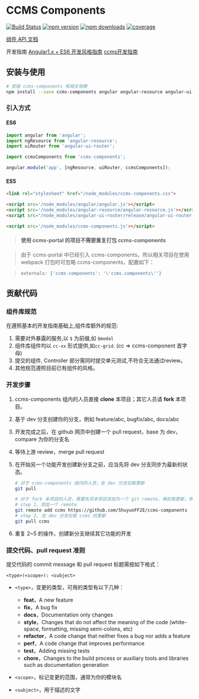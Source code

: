 # CCMS Components 
[![Build Status](https://img.shields.io/travis/ShuyunFF2E/ccms-components/master.svg?style=flat)](https://travis-ci.org/ShuyunFF2E/ccms-components) 
[![npm version](https://img.shields.io/npm/v/ccms-components.svg?style=flat)](https://www.npmjs.com/package/ccms-components)
[![npm downloads](https://img.shields.io/npm/dt/ccms-components.svg?style=flat)](https://www.npmjs.com/package/ccms-components)
[![coverage](https://img.shields.io/codecov/c/github/ShuyunFF2E/ccms-components/dev.svg?style=flat)](https://www.npmjs.com/package/ccms-components)

[组件 API 文档](http://shuyunff2e.github.io/ccms-components/components/)

开发指南 [Angular1.x + ES6 开发风格指南](https://github.com/kuitos/kuitos.github.io/issues/34) [ccms开发指南](https://github.com/ShuyunFF2E/ccms-angular-styleguide)

## 安装与使用

```bash
# 安装 ccms-components 和相关依赖
npm install --save ccms-components angular angular-resource angular-ui-router
```

### 引入方式

#### ES6
```js
import angular from 'angular';
import ngResource from 'angular-resource';
import uiRouter from 'angular-ui-router';

import ccmsComponents from 'ccms-components';

angular.module('app', [ngResource, uiRouter, ccmsComponents]);
```

#### ES5
```html
<link rel="stylesheet" href="/node_modules/ccms-components.css">

<script src='/node_modules/angular/angular.js'></script>
<script src='/node_modules/angular-resource/angular-resource.js'></script>
<script src="/node_modules/angular-ui-router/release/angular-ui-router.js"></script>

<script src='/node_modules/ccms-components.js'></script>
```

> #### 使用 ccms-portal 的项目不需要重复打包 ccms-components

> 由于 ccms-portal 中已经引入 ccms-components，所以相关项目在使用 webpack 打包时可忽略 ccms-components，配置如下：

> ```js
> externals: {'ccms-components': '\'ccms.components\''}
> ```

## 贡献代码

### 组件库规范
在遵照基本的开发指南基础上,组件库额外的规范:

1. 需要对外暴露的服务,以 `$` 为前缀,如 `$modal`
2. 组件库组件均以 `cc-xx` 形式提供,如`cc-grid`. (cc => ccms-component 首字母)
3. 提交的组件, Controller 部分需同时提交单元测试,不符合无法通过review。
4. 其他规范遵照目前已有组件的风格。

### 开发步骤

1. ccms-components 组内的人员直接 **clone** 本项目；其它人员请 **fork** 本项目。

2. 基于 dev 分支创建你的分支，例如 feature/abc, bugfix/abc, docs/abc

3. 开发完成之后，在 github 网页中创建一个 pull request，base 为 dev，compare 为你的分支名

4. 等待上游 review，merge pull request

5. 在开始另一个功能开发创建新分支之前，应当先将 dev 分支同步为最新的状态。

	```bash
	# 对于 ccms-components 组内的人员，在 dev 分支拉取更新
	git pull

	# 对于 fork 本项目的人员，需要先将本项目添加为一个 git remote，再拉取更新，参考以下操作
	# step 1，添加一个 remote
	git remote add ccms https://github.com/ShuyunFF2E/ccms-components
	# step 2, 在 dev 分支拉取 ccms 的更新
	git pull ccms
	```
6. 重复 2~5 的操作，创建新分支继续其它功能的开发

### 提交代码、pull request 准则

提交代码的 commit message 和 pull request 标题需按如下格式：

```
<type>(<scope>): <subject>
```

* `<type>`，变更的类型，可用的类型有以下几种：
	- **feat**，A new feature
	- **fix**，A bug fix
	- **docs**，Documentation only changes
	- **style**，Changes that do not affect the meaning of the code (white-space, formatting, missing semi-colons, etc)
	- **refactor**，A code change that neither fixes a bug nor adds a feature
	- **perf**，A code change that improves performance
	- **test**，Adding missing tests
	- **chore**，Changes to the build process or auxiliary tools and libraries such as documentation generation

* `<scope>`，标记变更的范围，通常为你的模块名

* `<subject>`，用于描述的文字

